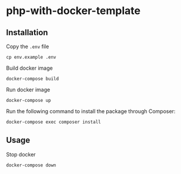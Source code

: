 # php-with-docker-template

## Installation

Copy the `.env` file

```
cp env.example .env
```

Build docker image

```
docker-compose build
```

Run docker image

```
docker-compose up
```

Run the following command to install the package through Composer:

```bash
docker-compose exec composer install
```

## Usage

Stop docker

```
docker-compose down
```
